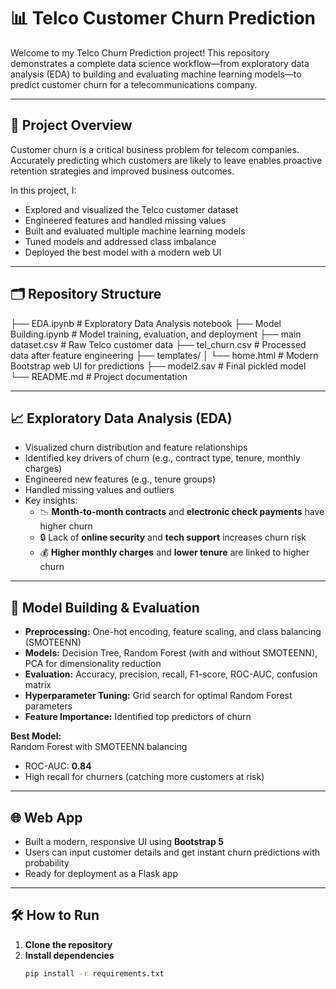 # 📊 Telco Customer Churn Prediction

Welcome to my Telco Churn Prediction project! This repository demonstrates a complete data science workflow—from exploratory data analysis (EDA) to building and evaluating machine learning models—to predict customer churn for a telecommunications company.

---

## 🚀 Project Overview

Customer churn is a critical business problem for telecom companies. Accurately predicting which customers are likely to leave enables proactive retention strategies and improved business outcomes.

In this project, I:
- Explored and visualized the Telco customer dataset
- Engineered features and handled missing values
- Built and evaluated multiple machine learning models
- Tuned models and addressed class imbalance
- Deployed the best model with a modern web UI

---

## 🗂️ Repository Structure
├── EDA.ipynb # Exploratory Data Analysis notebook ├── Model Building.ipynb # Model training, evaluation, and deployment ├── main dataset.csv # Raw Telco customer data ├── tel_churn.csv # Processed data after feature engineering ├── templates/ │ └── home.html # Modern Bootstrap web UI for predictions ├── model2.sav # Final pickled model └── README.md # Project documentation

---

## 📈 Exploratory Data Analysis (EDA)

- Visualized churn distribution and feature relationships
- Identified key drivers of churn (e.g., contract type, tenure, monthly charges)
- Engineered new features (e.g., tenure groups)
- Handled missing values and outliers
- Key insights:
  - 📉 **Month-to-month contracts** and **electronic check payments** have higher churn
  - 🔒 Lack of **online security** and **tech support** increases churn risk
  - 💰 **Higher monthly charges** and **lower tenure** are linked to higher churn

---

## 🤖 Model Building & Evaluation

- **Preprocessing:** One-hot encoding, feature scaling, and class balancing (SMOTEENN)
- **Models:** Decision Tree, Random Forest (with and without SMOTEENN), PCA for dimensionality reduction
- **Evaluation:** Accuracy, precision, recall, F1-score, ROC-AUC, confusion matrix
- **Hyperparameter Tuning:** Grid search for optimal Random Forest parameters
- **Feature Importance:** Identified top predictors of churn

**Best Model:**  
Random Forest with SMOTEENN balancing  
- ROC-AUC: **0.84**
- High recall for churners (catching more customers at risk)

---

## 🌐 Web App

- Built a modern, responsive UI using **Bootstrap 5**
- Users can input customer details and get instant churn predictions with probability
- Ready for deployment as a Flask app

---

## 🛠️ How to Run

1. **Clone the repository**
2. **Install dependencies**
   ```bash
   pip install -r requirements.txt
